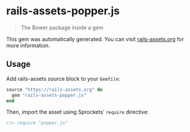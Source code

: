 # rails-assets-popper.js

> The Bower package inside a gem

This gem was automatically generated. You can visit [rails-assets.org](https://rails-assets.org) for more information.

## Usage

Add rails-assets source block to your `Gemfile`:

```ruby
source "https://rails-assets.org" do
  gem "rails-assets-popper.js"
end

```

Then, import the asset using Sprockets’ `require` directive:

```js
//= require "popper.js"
```
